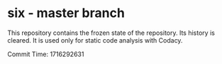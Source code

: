 # six - master branch

This repository contains the frozen state of the repository.
Its history is cleared. It is used only for static code
analysis with Codacy.

Commit Time: 1716292631